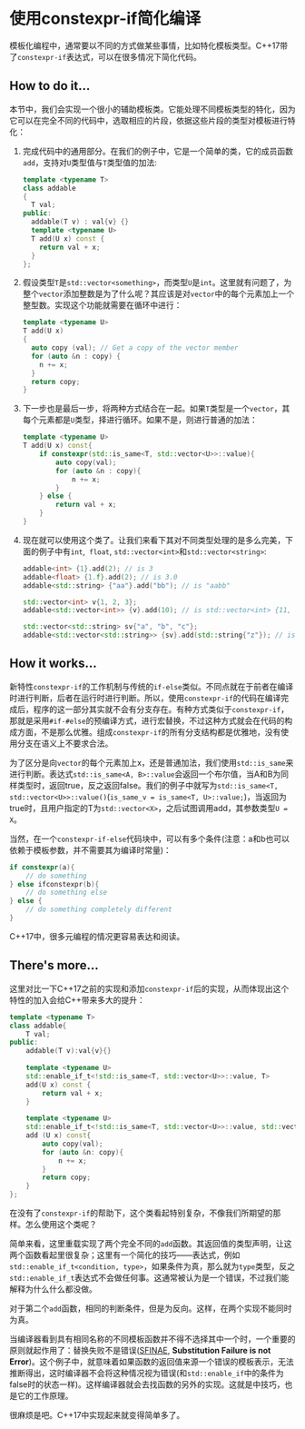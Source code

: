 # 使用constexpr-if简化编译

模板化编程中，通常要以不同的方式做某些事情，比如特化模板类型。C++17带了`constexpr-if`表达式，可以在很多情况下简化代码。

## How to do it...

本节中，我们会实现一个很小的辅助模板类。它能处理不同模板类型的特化，因为它可以在完全不同的代码中，选取相应的片段，依据这些片段的类型对模板进行特化：

1. 完成代码中的通用部分。在我们的例子中，它是一个简单的类，它的成员函数`add`，支持对`U`类型值与`T`类型值的加法:

   ```c++
   template <typename T>
   class addable
   {
     T val;
   public:
     addable(T v) : val{v} {}
     template <typename U>
     T add(U x) const {
       return val + x;
     }
   };
   ```

2. 假设类型`T`是`std::vector<something>`，而类型`U`是`int`。这里就有问题了，为整个`vector`添加整数是为了什么呢？其应该是对`vector`中的每个元素加上一个整型数。实现这个功能就需要在循环中进行：

   ```c++
   template <typename U>
   T add(U x)
   {
     auto copy (val); // Get a copy of the vector member
     for (auto &n : copy) {
       n += x;
     }
     return copy;
   }
   ```

3. 下一步也是最后一步，将两种方式结合在一起。如果`T`类型是一个`vector`，其每个元素都是`U`类型，择进行循环。如果不是，则进行普通的加法：

   ```c++
   template <typename U>
   T add(U x) const{
       if constexpr(std::is_same<T, std::vector<U>>::value){
           auto copy(val);
           for (auto &n : copy){
               n += x;
           }
       } else {
           return val + x;
       }
   }
   ```

4. 现在就可以使用这个类了。让我们来看下其对不同类型处理的是多么完美，下面的例子中有`int`,` float`, `std::vector<int>`和`std::vector<string>`:

   ```c++
   addable<int> {1}.add(2); // is 3
   addable<float> {1.f}.add(2); // is 3.0
   addable<std::string> {"aa"}.add("bb"); // is "aabb"

   std::vector<int> v{1, 2, 3};
   addable<std::vector<int>> {v}.add(10); // is std::vector<int> {11, 12, 13}

   std::vector<std::string> sv{"a", "b", "c"};
   addable<std::vector<std::string>> {sv}.add(std::string{"z"}); // is {"az", "bz", "cz"}
   ```


## How it works...

新特性`constexpr-if`的工作机制与传统的`if-else`类似。不同点就在于前者在编译时进行判断，后者在运行时进行判断。所以，使用`constexpr-if`的代码在编译完成后，程序的这一部分其实就不会有分支存在。有种方式类似于`constexpr-if`，那就是采用`#if-#else`的预编译方式，进行宏替换，不过这种方式就会在代码的构成方面，不是那么优雅。组成`constexpr-if`的所有分支结构都是优雅地，没有使用分支在语义上不要求合法。

为了区分是向`vector`的每个元素加上x，还是普通加法，我们使用`std::is_same`来进行判断。表达式`std::is_same<A, B>::value`会返回一个布尔值，当A和B为同样类型时，返回true，反之返回false。我们的例子中就写为`std::is_same<T, std::vector<U>>::value()`(`is_same_v = is_same<T, U>::value;`)，当返回为true时，且用户指定的T为`std::vector<X>`，之后试图调用add，其参数类型`U = X`。

当然，在一个`constexpr-if-else`代码块中，可以有多个条件(注意：a和b也可以依赖于模板参数，并不需要其为编译时常量)：

```c++
if constexpr(a){
    // do something
} else ifconstexpr(b){
    // do something else
} else {
    // do something completely different
}
```

C++17中，很多元编程的情况更容易表达和阅读。

## There's more...

这里对比一下C++17之前的实现和添加`constexpr-if`后的实现，从而体现出这个特性的加入会给C++带来多大的提升：

```c++
template <typename T>
class addable{
    T val;
public:
    addable(T v):val{v}{}
    
    template <typename U>
    std::enable_if_t<!std::is_same<T, std::vector<U>>::value, T> 
    add(U x) const {
        return val + x;
    }
    
    template <typename U>
    std::enable_if_t<!std::is_same<T, std::vector<U>>::value, std::vector<U>>
    add (U x) const{
        auto copy(val);
        for (auto &n: copy){
            n += x;
        }
        return copy;
    }
};
```

在没有了`constexpr-if`的帮助下，这个类看起特别复杂，不像我们所期望的那样。怎么使用这个类呢？

简单来看，这里重载实现了两个完全不同的`add`函数。其返回值的类型声明，让这两个函数看起里很复杂；这里有一个简化的技巧——表达式，例如`std::enable_if_t<condition, type>`，如果条件为真，那么就为`type`类型，反之`std::enable_if_t`表达式不会做任何事。这通常被认为是一个错误，不过我们能解释为什么什么都没做。

对于第二个`add`函数，相同的判断条件，但是为反向。这样，在两个实现不能同时为真。

当编译器看到具有相同名称的不同模板函数并不得不选择其中一个时，一个重要的原则就起作用了：替换失败不是错误([SFINAE](http://zh.cppreference.com/w/cpp/language/sfinae), **Substitution Failure is not Error**)。这个例子中，就意味着如果函数的返回值来源一个错误的模板表示，无法推断得出，这时编译器不会将这种情况视为错误(和`std::enable_if`中的条件为false时的状态一样)。这样编译器就会去找函数的另外的实现。这就是中技巧，也是它的工作原理。

很麻烦是吧。C++17中实现起来就变得简单多了。